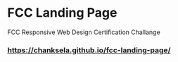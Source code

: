 # FCC Landing Page
FCC Responsive Web Design Certification Challange

### https://chanksela.github.io/fcc-landing-page/
